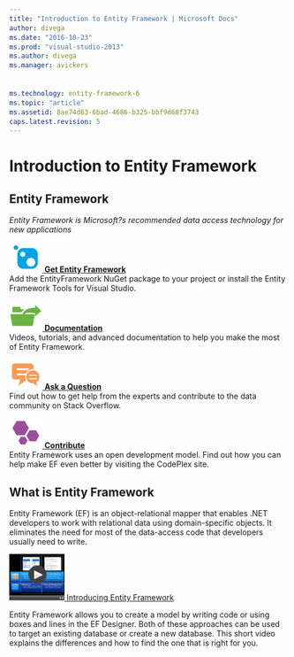```yaml
---
title: "Introduction to Entity Framework | Microsoft Docs"
author: divega
ms.date: "2016-10-23"
ms.prod: "visual-studio-2013"
ms.author: divega
ms.manager: avickers
 

ms.technology: entity-framework-6
ms.topic: "article"
ms.assetid: 8ae74d63-6bad-4686-b325-bbf9d68f3743
caps.latest.revision: 5
---
```

# Introduction to Entity Framework
## Entity Framework

*Entity Framework is Microsoft?s recommended data access technology for new applications*

[![GetIt](../ef6/media/getit.png) **Get Entity Framework**](Get%20Entity%20Framework.md)  
Add the EntityFramework NuGet package to your project or install the Entity Framework Tools for Visual Studio.

[![GetStarted](../ef6/media/getstarted.png) **Documentation**](Entity%20Framework%20\(EF\)%20Documentation.md)  
Videos, tutorials, and advanced documentation to help you make the most of Entity Framework.


[![GetHelp](../ef6/media/gethelp.png) **Ask a Question**](Get%20Help%20Using%20Entity%20Framework.md)  
Find out how to get help from the experts and contribute to the data community on Stack Overflow.

[![Contribute](../ef6/media/contribute.png) **Contribute**](http://entityframework.codeplex.com/)  
Entity Framework uses an open development model. Find out how you can help make EF even better by visiting the CodePlex site.

## What is Entity Framework

Entity Framework (EF) is an object-relational mapper that enables .NET developers to work with relational data using domain-specific objects. It eliminates the need for most of the data-access code that developers usually need to write.

[![WhichWorkflow_Thumb](../ef6/media/whichworkflow-thumb.png) Introducing Entity Framework](Entity%20Framework%20Development%20Workflows%20Video.md)

Entity Framework allows you to create a model by writing code or using boxes and lines in the EF Designer. Both of these approaches can be used to target an existing database or create a new database. This short video explains the differences and how to find the one that is right for you.
